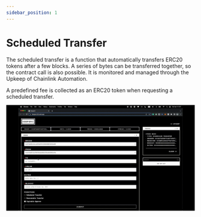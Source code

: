 ```yaml
---
sidebar_position: 1
---
```


# Scheduled Transfer

<!-- TODO: image -->

The scheduled transfer is a function that automatically transfers ERC20 tokens after a few blocks. A series of bytes can be transferred together, so the contract call is also possible. It is monitored and managed through the Upkeep of Chainlink Automation.

A predefined fee is collected as an ERC20 token when requesting a scheduled transfer.

![schedule](../images/1_schedule.gif)
